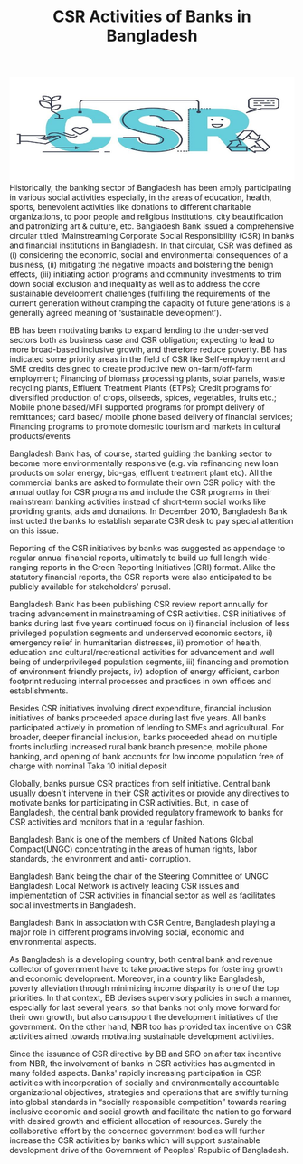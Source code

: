 ﻿---
layout: post
title: CSR Activities of Banks in Bangladesh
---

![csr](/images/logos/csr.jpg "csr") Historically, the banking sector of Bangladesh has been amply participating in various social activities especially, in the areas of education, health, sports, benevolent activities like donations to different charitable organizations, to poor people and religious institutions, city beautification and patronizing art & culture, etc. Bangladesh Bank issued a comprehensive circular titled ‘Mainstreaming  Corporate  Social  Responsibility  (CSR)  in banks  and financial institutions in Bangladesh’. In that circular, CSR was defined as (i) considering the   economic,   social   and   environmental   consequences   of   a   business,   (ii) mitigating the negative impacts and bolstering the benign effects, (iii) initiating action programs and community investments to trim down social exclusion and inequality  as well  as to address  the core sustainable  development  challenges (fulfilling  the  requirements  of  the  current  generation  without  cramping  the capacity of future generations is a generally agreed meaning of ‘sustainable development’).

BB has been motivating  banks to expand lending  to the under-served  sectors both as business case and CSR obligation; expecting to lead to more broad-based inclusive growth, and therefore reduce poverty. BB has indicated some priority areas  in the field  of CSR  like Self-employment  and SME  credits  designed  to create  productive   new  on-farm/off-farm   employment;   Financing   of  biomass processing  plants,  solar  panels,  waste  recycling  plants,  Effluent  Treatment Plants  (ETPs);  Credit  programs  for  diversified  production  of  crops,  oilseeds, spices, vegetables, fruits etc.; Mobile phone based/MFI supported programs for prompt  delivery  of  remittances;  card  based/  mobile  phone  based  delivery  of financial services; Financing programs to promote domestic tourism and markets in cultural products/events

Bangladesh Bank has, of course, started guiding the banking sector to become more environmentally responsive (e.g. via refinancing new loan products on solar energy, bio-gas, effluent treatment plant etc). All the commercial banks are asked to formulate their own CSR policy with the annual outlay for CSR programs and include  the  CSR  programs  in  their  mainstream  banking  activities  instead  of short-term social works like providing grants, aids and donations. In December
2010, Bangladesh Bank instructed the banks to establish separate CSR desk to
pay special attention on this issue.

Reporting of the CSR initiatives by banks was suggested as appendage to regular annual financial reports, ultimately to build up full length wide-ranging reports in the Green Reporting  Initiatives  (GRI) format. Alike the statutory  financial reports, the CSR reports were also anticipated to be publicly available for stakeholders’ perusal.

Bangladesh Bank has been publishing CSR review report annually for tracing advancement  in  mainstreaming  of  CSR  activities.  CSR  initiatives  of  banks during last five years continued focus on i) financial inclusion of less privileged population segments and underserved  economic sectors, ii) emergency relief in humanitarian distresses, ii) promotion of health, education and cultural/recreational  activities  for  advancement  and  well  being  of underprivileged  population  segments,  iii)  financing  and  promotion  of environment friendly projects, iv) adoption of energy efficient, carbon footprint reducing internal processes and practices in own offices and establishments.

Besides CSR initiatives involving direct expenditure, financial inclusion initiatives of banks proceeded apace during last five years. All banks participated actively in promotion of lending to SMEs and agricultural. For broader, deeper financial inclusion, banks proceeded ahead on multiple fronts including increased rural bank branch presence,  mobile phone banking,  and opening  of bank accounts for low income population free of charge with nominal Taka 10 initial deposit

Globally, banks pursue CSR practices from self initiative. Central bank usually doesn't intervene in their CSR activities or provide any directives to motivate banks for participating in CSR activities. But, in case of Bangladesh, the central bank provided regulatory framework to banks for CSR activities and monitors that in a regular fashion.

Bangladesh Bank is one of the members of United Nations Global Compact(UNGC) concentrating  in  the  areas  of  human  rights,  labor  standards,  the  environment  and  anti- corruption.

Bangladesh Bank being the chair of the Steering Committee of UNGC Bangladesh Local Network is actively leading CSR issues and implementation  of CSR activities in financial sector as well as facilitates social investments in Bangladesh.

Bangladesh Bank in association with CSR Centre, Bangladesh playing a major role in different programs involving social, economic and environmental aspects.

As Bangladesh is a developing country, both central bank and revenue collector of government  have to take proactive steps for fostering growth and economic development.  Moreover, in a country like Bangladesh, poverty alleviation through minimizing income disparity is one of the top priorities. In that context, BB  devises  supervisory  policies  in  such  a manner,  especially  for  last  several years, so that banks not only move forward for their own growth, but also cansupport the development initiatives of the government. On the other hand, NBR too has provided tax incentive on CSR activities aimed towards motivating sustainable development activities.

Since the issuance of CSR directive by BB and SRO on after tax incentive from NBR, the involvement of banks in CSR activities has augmented in many folded aspects. Banks' rapidly increasing participation in CSR activities with incorporation of socially and environmentally accountable   organizational objectives,   strategies   and  operations   that  are  swiftly   turning   into   global standards   in   “socially   responsible   competition”   towards   rearing   inclusive economic and social growth and facilitate the nation to go forward with desired growth and efficient allocation of resources. Surely the collaborative effort by the concerned government bodies will further increase the CSR activities by banks which will support sustainable development drive of the Government of Peoples' Republic of Bangladesh.


